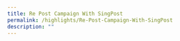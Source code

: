 ```yaml
---
title: Re Post Campaign With SingPost
permalink: /highlights/Re-Post-Campaign-With-SingPost
description: ""
---
```

